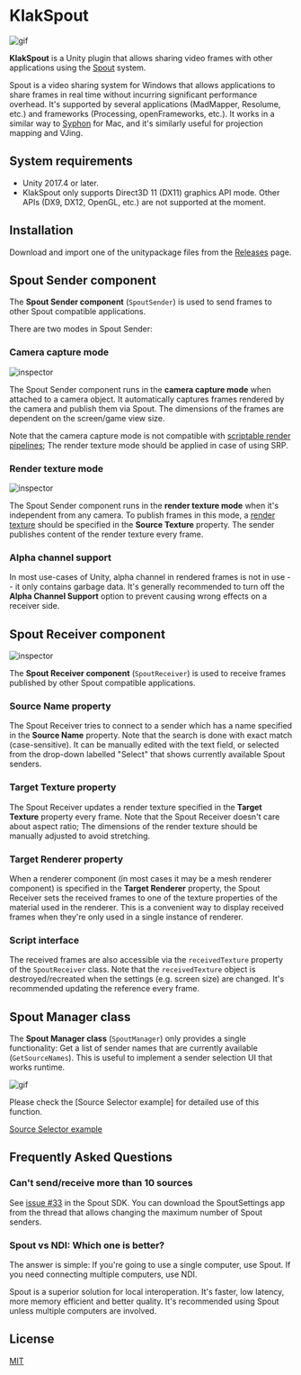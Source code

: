 KlakSpout
=========

![gif](http://i.imgur.com/LxjjcrY.gif)

**KlakSpout** is a Unity plugin that allows sharing video frames with other
applications using the [Spout] system.

[Spout]: http://spout.zeal.co/

Spout is a video sharing system for Windows that allows applications to share
frames in real time without incurring significant performance overhead. It's
supported by several applications (MadMapper, Resolume, etc.) and frameworks
(Processing, openFrameworks, etc.). It works in a similar way to [Syphon] for
Mac, and it's similarly useful for projection mapping and VJing.

[Syphon]: http://syphon.v002.info/

System requirements
-------------------

- Unity 2017.4 or later.
- KlakSpout only supports Direct3D 11 (DX11) graphics API mode. Other APIs
  (DX9, DX12, OpenGL, etc.) are not supported at the moment.

Installation
------------

Download and import one of the unitypackage files from the [Releases] page.

[Releases]: https://github.com/keijiro/KlakSpout/releases

Spout Sender component
----------------------

The **Spout Sender component** (`SpoutSender`) is used to send frames to other
Spout compatible applications.

There are two modes in Spout Sender:

### Camera capture mode

![inspector](https://i.imgur.com/2QL6G8P.png)

The Spout Sender component runs in the **camera capture mode** when attached to
a camera object. It automatically captures frames rendered by the camera and
publish them via Spout. The dimensions of the frames are dependent on the
screen/game view size.

Note that the camera capture mode is not compatible with [scriptable render
pipelines]; The render texture mode should be applied in case of using SRP.

[scriptable render pipelines]: https://docs.unity3d.com/Manual/ScriptableRenderPipeline.html

### Render texture mode

![inspector](https://i.imgur.com/ZnqC6jr.png)

The Spout Sender component runs in the **render texture mode** when it's
independent from any camera. To publish frames in this mode, a [render texture]
should be specified in the **Source Texture** property. The sender publishes
content of the render texture every frame.

[render texture]: https://docs.unity3d.com/Manual/class-RenderTexture.html

### Alpha channel support

In most use-cases of Unity, alpha channel in rendered frames is not in use --
it only contains garbage data. It's generally recommended to turn off the
**Alpha Channel Support** option to prevent causing wrong effects on a receiver
side.

Spout Receiver component
------------------------

![inspector](https://i.imgur.com/C3O1RDy.png)

The **Spout Receiver component** (`SpoutReceiver`) is used to receive frames
published by other Spout compatible applications.

### Source Name property

The Spout Receiver tries to connect to a sender which has a name specified in
the **Source Name** property. Note that the search is done with exact match
(case-sensitive). It can be manually edited with the text field, or selected
from the drop-down labelled "Select" that shows currently available Spout
senders.

### Target Texture property

The Spout Receiver updates a render texture specified in the **Target Texture**
property every frame. Note that the Spout Receiver doesn't care about aspect
ratio; The dimensions of the render texture should be manually adjusted to
avoid stretching.

### Target Renderer property

When a renderer component (in most cases it may be a mesh renderer component)
is specified in the **Target Renderer** property, the Spout Receiver sets the
received frames to one of the texture properties of the material used in the
renderer. This is a convenient way to display received frames when they're only
used in a single instance of renderer.

### Script interface

The received frames are also accessible via the `receivedTexture` property of
the `SpoutReceiver` class. Note that the `receivedTexture` object is
destroyed/recreated when the settings (e.g. screen size) are changed. It's
recommended updating the reference every frame.

Spout Manager class
-------------------

The **Spout Manager class** (`SpoutManager`) only provides a single
functionality: Get a list of sender names that are currently available
(`GetSourceNames`). This is useful to implement a sender selection UI that
works runtime.

![gif](https://i.imgur.com/C4XUzLk.gif)

Please check the [Source Selector example] for detailed use of this function.

[Source Selector example](Assets/Test/SourceSelector.cs)

Frequently Asked Questions
--------------------------

### Can't send/receive more than 10 sources

See [issue #33] in the Spout SDK. You can download the SpoutSettings app from
the thread that allows changing the maximum number of Spout senders.

[issue #33]: https://github.com/leadedge/Spout2/issues/33

### Spout vs NDI: Which one is better?

The answer is simple: If you're going to use a single computer, use Spout. If
you need connecting multiple computers, use NDI.

Spout is a superior solution for local interoperation. It's faster, low latency,
more memory efficient and better quality. It's recommended using Spout unless
multiple computers are involved.

License
-------

[MIT](LICENSE.md)

